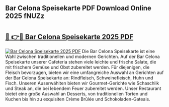 ## Bar Celona Speisekarte PDF Download Online 2025 fNUZz

# <h2><a href="http://gc9l415.nevu.top/?p=Bar+Celona+Speisekarte">🔗 👉🔴 Bar Celona Speisekarte 2025 PDF</a></h2>

[![Bar Celona Speisekarte 2025 PDF](https://i.imgur.com/dBaPXMq.png)](http://gc9l415.nevu.top/?p=Bar+Celona+Speisekarte)
Die Bar Celona Speisekarte ist eine Wahl zwischen traditionellen und modernen Gerichten. Auf der Bar Celona Speisekarte unserer Cafeteria stehen viele leichte und frische Salate, die mit frischem Gemüse und Obst zubereitet werden. Für diejenigen, die Fleisch bevorzugen, bieten wir eine umfangreiche Auswahl an Gerichten auf der Bar Celona Speisekarte an: Rindfleisch, Schweinefleisch, Huhn und Fisch. Unseren Auserwählten bieten wir Gourmet-Gerichte wie Schaschlik und Steak an, die bei lebendem Feuer zubereitet werden. Unser Restaurant bietet eine große Auswahl an Desserts, von traditionellen Torten und Kuchen bis hin zu exquisiten Crème Brûlée und Schokoladen-Gateais.
